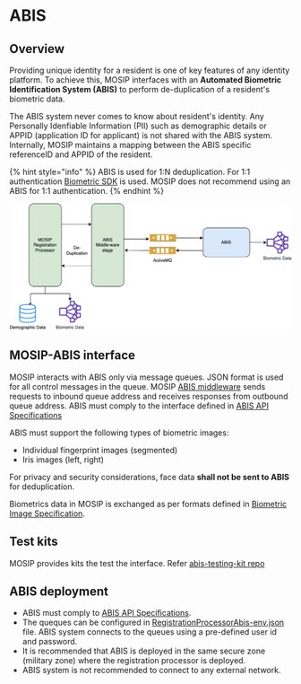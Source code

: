 # ABIS

## Overview
Providing unique identity for a resident is one of key features of any identity platform. To achieve this, MOSIP interfaces with an **Automated Biometric Identification System (ABIS)** to perform de-duplication of a resident's biometric data. 

The ABIS system never comes to know about resident's identity. Any Personally Idenfiable Information (PII) such as demographic details or APPID (application ID for applicant) is not shared with the ABIS system. Internally, MOSIP maintains a mapping between the ABIS specific referenceID and APPID of the resident.

{% hint style="info" %}
ABIS is used for 1:N deduplication. For 1:1 authentication [Biometric SDK](biometric-sdk.md) is used. MOSIP does not recommend using an ABIS for 1:1 authentication.
{% endhint %}

![](_images/abis.png)

## MOSIP-ABIS interface
MOSIP interacts with ABIS only via message queues. JSON format is used for all control messages in the queue. MOSIP [ABIS middleware](https://github.com/mosip/registration/tree/1.2.0-rc2/registration-processor/core-processor/registration-processor-abis-middleware-stage) sends requests to inbound queue address and receives responses from outbound queue address.
ABIS must comply to the interface defined in [ABIS API Specifications](abis-api.md)

ABIS must support the following types of biometric images:
* Individual fingerprint images (segmented)
* Iris images (left, right)

For privacy and security considerations, face data **shall not be sent to ABIS** for deduplication.

Biometrics data in MOSIP is exchanged as per formats defined in [Biometric Image Specification](biometric-image-specification.md). 

## Test kits
MOSIP provides kits the test the interface. Refer [abis-testing-kit repo](https://github.com/mosip/abis-testing-kit/tree/1.2.0)

## ABIS deployment
* ABIS must comply to [ABIS API Specifications](abis-api.md).
* The queques can be configured in [RegistrationProcessorAbis-env.json](https://github.com/mosip/mosip-config/blob/master/config-templates/RegistrationProcessorAbis-env.json) file.
 ABIS system connects to the queues using a pre-defined user id and password. 
* It is recommended that ABIS is deployed in the same secure zone (military zone) where the registration processor is deployed. 
* ABIS system is not recommended to connect to any external network.

